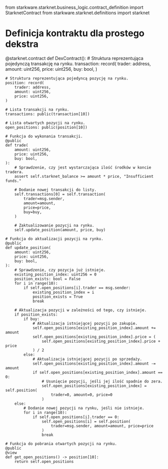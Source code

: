 from starkware.starknet.business_logic.contract_definition import StarknetContract
from starkware.starknet.definitions import starknet

# Definicja kontraktu dla prostego dekstra
@starknet.contract
def DexContract():
    # Struktura reprezentująca pojedynczą transakcję na rynku.
    transaction: record(
        trader: address,
        amount: uint256,
        price: uint256,
        buy: bool,
    )

    # Struktura reprezentująca pojedyncą pozycję na rynku.
    position: record(
        trader: address,
        amount: uint256,
        price: uint256,
    )

    # Lista transakcji na rynku.
    transactions: public(transaction[10])

    # Lista otwartych pozycji na rynku.
    open_positions: public(position[10])

    # Funkcja do wykonania transakcji.
    @public
    def trade(
        amount: uint256,
        price: uint256,
        buy: bool,
    ):
        # Sprawdzenie, czy jest wystarczająca ilość środków w koncie tradera.
        assert self.starknet_balance >= amount * price, "Insufficient funds."

        # Dodanie nowej transakcji do listy.
        self.transactions[0] = self.transaction(
            trader=msg.sender,
            amount=amount,
            price=price,
            buy=buy,
        )

        # Zaktualizowanie pozycji na rynku.
        self.update_position(amount, price, buy)

    # Funkcja do aktualizacji pozycji na rynku.
    @public
    def update_position(
        amount: uint256,
        price: uint256,
        buy: bool,
    ):
        # Sprawdzenie, czy pozycja już istnieje.
        existing_position_index: uint256 = 0
        position_exists: bool = False
        for i in range(10):
            if self.open_positions[i].trader == msg.sender:
                existing_position_index = i
                position_exists = True
                break

        # Aktualizacja pozycji w zależności od tego, czy istnieje.
        if position_exists:
            if buy:
                # Aktualizacja istniejącej pozycji po zakupie.
                self.open_positions[existing_position_index].amount += amount
                self.open_positions[existing_position_index].price = (
                    self.open_positions[existing_position_index].price + price
                ) / 2
            else:
                # Aktualizacja istniejącej pozycji po sprzedaży.
                self.open_positions[existing_position_index].amount -= amount
                if self.open_positions[existing_position_index].amount == 0:
                    # Usunięcie pozycji, jeśli jej ilość spadnie do zera.
                    self.open_positions[existing_position_index] = self.position(
                        trader=0, amount=0, price=0
                    )
        else:
            # Dodanie nowej pozycji na rynku, jeśli nie istnieje.
            for i in range(10):
                if self.open_positions[i].trader == 0:
                    self.open_positions[i] = self.position(
                        trader=msg.sender, amount=amount, price=price
                    )
                    break

    # Funkcja do pobrania otwartych pozycji na rynku.
    @public
    @view
    def get_open_positions() -> position[10]:
        return self.open_positions
